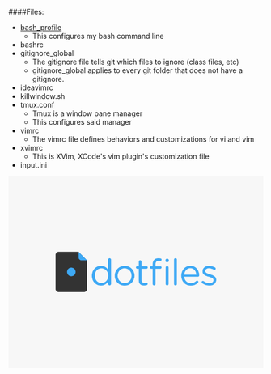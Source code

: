 
####Files:
* [bash_profile](./bash_profile)
  * This configures my bash command line
* bashrc
* gitignore_global
  * The gitignore file tells git which files to ignore (class files, etc)
  * gitignore_global applies to every git folder that does not have a gitignore.
* ideavimrc
* killwindow.sh
* tmux.conf
  * Tmux is a window pane manager
  * This configures said manager
* vimrc
  * The vimrc file defines behaviors and customizations for vi and vim
* xvimrc
  * This is XVim, XCode's vim plugin's customization file
* input.ini

![dotfiles logo][logo]

[logo]: https://github.com/YangVincent/dotfiles/blob/master/dotfiles-logo.png
